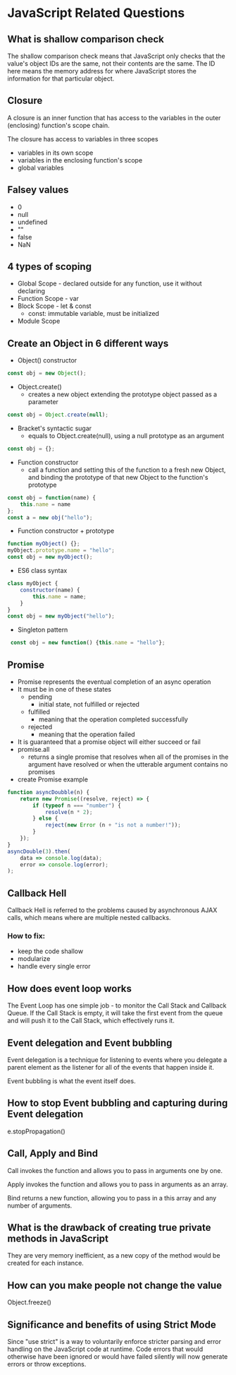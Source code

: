 # JavaScript Related Questions

## What is shallow comparison check

The shallow comparison check means that JavaScript only checks that the value's object IDs are the same, not their contents are the same. The ID here means the memory address for where JavaScript stores the information for that particular object.

## Closure

A closure is an inner function that has access to the variables in the outer \(enclosing\) function's scope chain. 

The closure has access to variables in three scopes

* variables in its own scope
* variables in the enclosing function's scope
* global variables

## Falsey values

* 0
* null
* undefined
* ""
* false
* NaN

## 4 types of scoping

* Global Scope - declared outside for any function, use it without declaring
* Function Scope - var
* Block Scope - let & const 
  * const: immutable variable, must be initialized
* Module Scope

## Create an Object in 6 different ways

* Object\(\) constructor 

```javascript
const obj = new Object(); 
```

* Object.create\(\) 
  * creates a new object extending the prototype object passed as a parameter 

```javascript
const obj = Object.create(null);
```

* Bracket's syntactic sugar
  * equals to Object.create\(null\), using a null prototype as an argument

```javascript
const obj = {};
```

* Function constructor 
  * call a function and setting this of the function to a fresh new Object, and binding the prototype of that new Object to the function's prototype

```javascript
const obj = function(name) {
    this.name = name
};        
const a = new obj("hello");
```

* Function constructor + prototype

```javascript
function myObject() {};
myObject.prototype.name = "hello";
const obj = new myObject();
```

* ES6 class syntax 

```javascript
class myObject {
    constructor(name) {
        this.name = name;
    }
}
const obj = new myObject("hello");
```

* Singleton pattern 

```javascript
 const obj = new function() {this.name = "hello"};
```

## Promise

* Promise represents the eventual completion of an async operation
* It must be in one of these states
  * pending
    * initial state, not fulfilled or rejected
  * fulfilled
    * meaning that the operation completed successfully
  * rejected
    * meaning that the operation failed
* It is guaranteed that a promise object will either succeed or fail
* promise.all 
  * returns a single promise that resolves when all of the promises in the argument have resolved or when the utterable argument contains no promises
* create Promise example

```javascript
function asyncDoubble(n) {
    return new Promise((resolve, reject) => {
        if (typeof n === "number") {
            resolve(n * 2);
        } else {
            reject(new Error (n + "is not a number!"));
        }
    });
}
asyncDouble(3).then(
    data => console.log(data);
    error => console.log(error);
);
```

## Callback Hell

Callback Hell is referred to the problems caused by asynchronous AJAX calls, which means where are multiple nested callbacks. 

### How to fix:

* keep the code shallow
* modularize
* handle every single error

## How does event loop works

The Event Loop has one simple job - to monitor the Call Stack and Callback Queue. If the Call Stack is empty, it will take the first event from the queue and will push it to the Call Stack, which effectively runs it.

## Event delegation and Event bubbling

Event delegation is a technique for listening to events where you delegate a parent element as the listener for all of the events that happen inside it.

Event bubbling is what the event itself does.

## How to stop Event bubbling and capturing during Event delegation

e.stopPropagation\(\)

## Call, Apply and Bind

Call invokes the function and allows you to pass in arguments one by one.

Apply invokes the function and allows you to pass in arguments as an array.

Bind returns a new function, allowing you to pass in a this array and any number of arguments. 

## What is the drawback of creating true private methods in JavaScript

They are very memory inefficient, as a new copy of the method would be created for each instance.

## How can you make people not change the value

Object.freeze\(\)

## Significance and benefits of using Strict Mode

Since "use strict" is a way to voluntarily enforce stricter parsing and error handling on the JavaScript code at runtime. Code errors that would otherwise have been ignored or would have failed silently will now generate errors or throw exceptions. 



